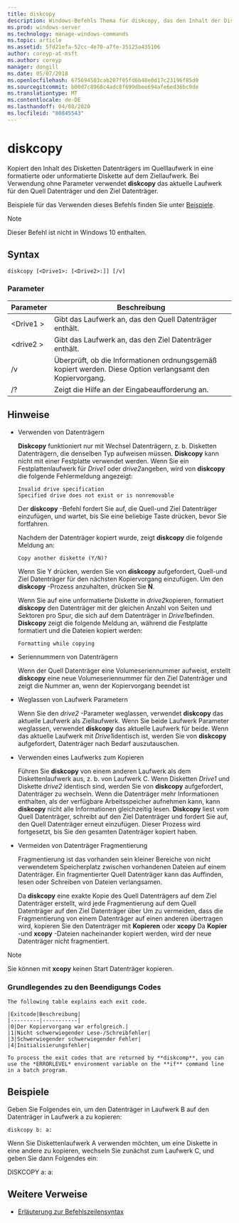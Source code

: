 ```yaml
---
title: diskcopy
description: Windows-Befehls Thema für diskcopy, das den Inhalt der Diskette im Quelllaufwerk in eine formatierte oder unformatierte Diskette auf dem Ziellaufwerk kopiert.
ms.prod: windows-server
ms.technology: manage-windows-commands
ms.topic: article
ms.assetid: 5fd21efa-52cc-4e70-a7fe-35125a435106
author: coreyp-at-msft
ms.author: coreyp
manager: dongill
ms.date: 05/07/2018
ms.openlocfilehash: 675694503cab207f05fd6b48e0d17c23196f85d0
ms.sourcegitcommit: b00d7c8968c4adc8f699dbee694afe6ed36bc9de
ms.translationtype: MT
ms.contentlocale: de-DE
ms.lasthandoff: 04/08/2020
ms.locfileid: "80845543"
---
```

# <a name="diskcopy"></a>diskcopy

Kopiert den Inhalt des Disketten Datenträgers im Quelllaufwerk in eine formatierte oder unformatierte Diskette auf dem Ziellaufwerk. Bei Verwendung ohne Parameter verwendet **diskcopy** das aktuelle Laufwerk für den Quell Datenträger und den Ziel Datenträger.

Beispiele für das Verwenden dieses Befehls finden Sie unter [Beispiele](#BKMK_examples).

> [!NOTE]
> Dieser Befehl ist nicht in Windows 10 enthalten.

## <a name="syntax"></a>Syntax

```
diskcopy [<Drive1>: [<Drive2>:]] [/v]
```

### <a name="parameters"></a>Parameter

|Parameter|Beschreibung|
|---------|-----------|
|\<Drive1 >|Gibt das Laufwerk an, das den Quell Datenträger enthält.|
|\<drive2 >|Gibt das Laufwerk an, das den Ziel Datenträger enthält.|
|/v|Überprüft, ob die Informationen ordnungsgemäß kopiert werden. Diese Option verlangsamt den Kopiervorgang.|
|/?|Zeigt die Hilfe an der Eingabeaufforderung an.|

## <a name="remarks"></a>Hinweise

-   Verwenden von Datenträgern

    **Diskcopy** funktioniert nur mit Wechsel Datenträgern, z. b. Disketten Datenträgern, die denselben Typ aufweisen müssen. **Diskcopy** kann nicht mit einer Festplatte verwendet werden. Wenn Sie ein Festplattenlaufwerk für *Drive1* oder *drive2*angeben, wird von **diskcopy** die folgende Fehlermeldung angezeigt:  
    ```
    Invalid drive specification
    Specified drive does not exist or is nonremovable
    ```  
    Der **diskcopy** -Befehl fordert Sie auf, die Quell-und Ziel Datenträger einzufügen, und wartet, bis Sie eine beliebige Taste drücken, bevor Sie fortfahren.

    Nachdem der Datenträger kopiert wurde, zeigt **diskcopy** die folgende Meldung an:  
    ```
    Copy another diskette (Y/N)?
    ```  
    Wenn Sie Y drücken, werden Sie von **diskcopy** aufgefordert, Quell-und Ziel Datenträger für den nächsten Kopiervorgang einzufügen. Um den **diskcopy** -Prozess anzuhalten, drücken Sie **N**.

    Wenn Sie auf eine unformatierte Diskette in *drive2*kopieren, formatiert **diskcopy** den Datenträger mit der gleichen Anzahl von Seiten und Sektoren pro Spur, die sich auf dem Datenträger in *Drive1*befinden. **Diskcopy** zeigt die folgende Meldung an, während die Festplatte formatiert und die Dateien kopiert werden:  
    ```
    Formatting while copying
    ```  
-   Seriennummern von Datenträgern

    Wenn der Quell Datenträger eine Volumeseriennummer aufweist, erstellt **diskcopy** eine neue Volumeseriennummer für den Ziel Datenträger und zeigt die Nummer an, wenn der Kopiervorgang beendet ist
-   Weglassen von Laufwerk Parametern

    Wenn Sie den *drive2* -Parameter weglassen, verwendet **diskcopy** das aktuelle Laufwerk als Ziellaufwerk. Wenn Sie beide Laufwerk Parameter weglassen, verwendet **diskcopy** das aktuelle Laufwerk für beide. Wenn das aktuelle Laufwerk mit *Drive1*identisch ist, werden Sie von **diskcopy** aufgefordert, Datenträger nach Bedarf auszutauschen.
-   Verwenden eines Laufwerks zum Kopieren

    Führen Sie **diskcopy** von einem anderen Laufwerk als dem Diskettenlaufwerk aus, z. b. von Laufwerk C. Wenn Disketten *Drive1* und Diskette *drive2* identisch sind, werden Sie von **diskcopy** aufgefordert, Datenträger zu wechseln. Wenn die Datenträger mehr Informationen enthalten, als der verfügbare Arbeitsspeicher aufnehmen kann, kann **diskcopy** nicht alle Informationen gleichzeitig lesen. **Diskcopy** liest vom Quell Datenträger, schreibt auf den Ziel Datenträger und fordert Sie auf, den Quell Datenträger erneut einzufügen. Dieser Prozess wird fortgesetzt, bis Sie den gesamten Datenträger kopiert haben.
-   Vermeiden von Datenträger Fragmentierung

    Fragmentierung ist das vorhanden sein kleiner Bereiche von nicht verwendetem Speicherplatz zwischen vorhandenen Dateien auf einem Datenträger. Ein fragmentierter Quell Datenträger kann das Auffinden, lesen oder Schreiben von Dateien verlangsamen.

    Da **diskcopy** eine exakte Kopie des Quell Datenträgers auf dem Ziel Datenträger erstellt, wird jede Fragmentierung auf dem Quell Datenträger auf den Ziel Datenträger über Um zu vermeiden, dass die Fragmentierung von einem Datenträger auf einen anderen übertragen wird, kopieren Sie den Datenträger mit **Kopieren** oder **xcopy** Da **Kopier** -und **xcopy** -Dateien nacheinander kopiert werden, wird der neue Datenträger nicht fragmentiert.

> [!NOTE]
> Sie können mit **xcopy** keinen Start Datenträger kopieren.

### <a name="understanding-diskcopy-exit-codes"></a>Grundlegendes zu den **Beendigungs Codes**

    The following table explains each exit code.
    
    |Exitcode|Beschreibung|
    |---------|-----------|
    |0|Der Kopiervorgang war erfolgreich.|
    |1|Nicht schwerwiegender Lese-/Schreibfehler|
    |3|Schwerwiegender schwerwiegender Fehler|
    |4|Initialisierungsfehler|

    To process the exit codes that are returned by **diskcomp**, you can use the *ERRORLEVEL* environment variable on the **if** command line in a batch program.

## <a name="examples"></a><a name=BKMK_examples></a>Beispiele

Geben Sie Folgendes ein, um den Datenträger in Laufwerk B auf den Datenträger in Laufwerk a zu kopieren:
```
diskcopy b: a:
```
Wenn Sie Diskettenlaufwerk A verwenden möchten, um eine Diskette in eine andere zu kopieren, wechseln Sie zunächst zum Laufwerk C, und geben Sie dann Folgendes ein:

DISKCOPY a: a:

## <a name="additional-references"></a>Weitere Verweise

- [Erläuterung zur Befehlszeilensyntax](command-line-syntax-key.md)